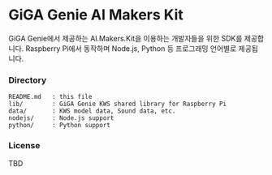 # GiGA Genie AI Makers Kit

GiGA Genie에서 제공하는 AI.Makers.Kit을 이용하는 개발자들을 위한 SDK를 제공합니다.
Raspberry Pi에서 동작하며 Node.js, Python 등 프로그래밍 언어별로 제공됩니다.

### Directory

    README.md   : this file
    lib/        : GiGA Genie KWS shared library for Raspberry Pi
    data/       : KWS model data, Sound data, etc.
    nodejs/     : Node.js support
    python/     : Python support

    
### License

TBD
